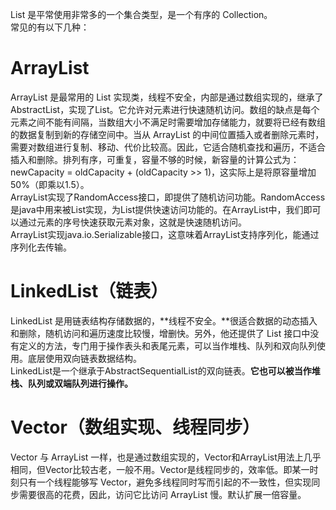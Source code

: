 List 是平常使用非常多的一个集合类型，是一个有序的 Collection。<br />常见的有以下几种：
# ArrayList
ArrayList 是最常用的 List 实现类，线程不安全，内部是通过数组实现的，继承了AbstractList，实现了List。它允许对元素进行快速随机访问。数组的缺点是每个元素之间不能有间隔，当数组大小不满足时需要增加存储能力，就要将已经有数组的数据复制到新的存储空间中。当从 ArrayList 的中间位置插入或者删除元素时，需要对数组进行复制、移动、代价比较高。因此，它适合随机查找和遍历，不适合插入和删除。排列有序，可重复，容量不够的时候，新容量的计算公式为：<br />newCapacity = oldCapacity + (oldCapacity >> 1)，这实际上是将原容量增加50%（即乘以1.5）。<br />ArrayList实现了RandomAccess接口，即提供了随机访问功能。RandomAccess是java中用来被List实现，为List提供快速访问功能的。在ArrayList中，我们即可以通过元素的序号快速获取元素对象，这就是快速随机访问。<br />ArrayList实现java.io.Serializable接口，这意味着ArrayList支持序列化，能通过序列化去传输。
# LinkedList（链表）
LinkedList 是用链表结构存储数据的，**线程不安全。**很适合数据的动态插入和删除，随机访问和遍历速度比较慢，增删快。另外，他还提供了 List 接口中没有定义的方法，专门用于操作表头和表尾元素，可以当作堆栈、队列和双向队列使用。底层使用双向链表数据结构。<br />LinkedList是一个继承于AbstractSequentialList的双向链表。**它也可以被当作堆栈、队列或双端队列进行操作。**
# Vector（数组实现、线程同步）
Vector 与 ArrayList 一样，也是通过数组实现的，Vector和ArrayList用法上几乎相同，但Vector比较古老，一般不用。Vector是线程同步的，效率低。即某一时刻只有一个线程能够写 Vector，避免多线程同时写而引起的不一致性，但实现同步需要很高的花费，因此，访问它比访问 ArrayList 慢。默认扩展一倍容量。
